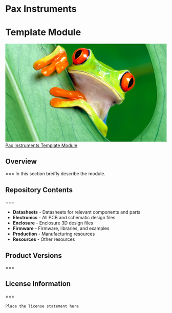 # Pax Instruments
# Template Module

![image](Resources/TemplateModule.png)  
[Pax Instruments Template Module](<link to store page>)

## Overview
===
In this section breifly describe the module.

## Repository Contents
===
- __Datasheets__ - Datasheets for relevant components and parts
- __Electronics__ - All PCB and schematic design files
- __Enclosure__ - Enclosure 3D design files
- __Firmware__ - Firmware, libraries, and examples
- __Production__ - Manufacturing resources
- __Resources__ - Other resources

## Product Versions
===


## License Information
===
```
Place the license statement here
```